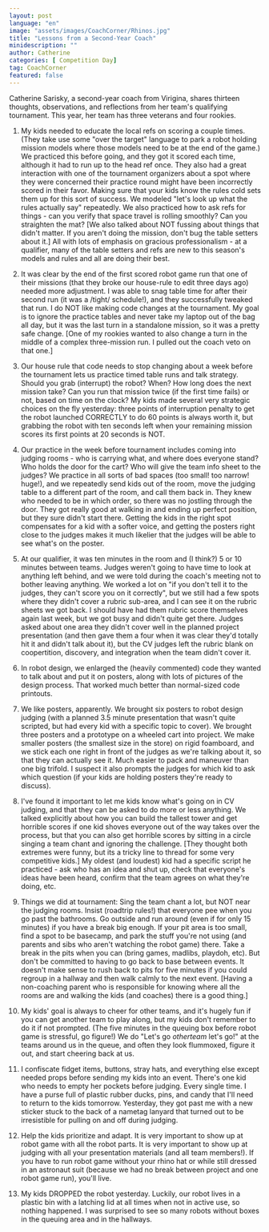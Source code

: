 ```yaml
---
layout: post
language: "en"
image: "assets/images/CoachCorner/Rhinos.jpg"
title: "Lessons from a Second-Year Coach"
minidescription: ""
author: Catherine
categories: [ Competition Day]
tag: CoachCorner
featured: false
---
```

 Catherine Sarisky, a second-year coach from Virigina, shares thirteen thoughts, observations, and reflections from her team's qualifying tournament. This year, her team has three veterans and four rookies. 

1. My kids needed to educate the local refs on scoring a couple times. (They take use some "over the target" language to park a robot holding mission models where those models need to be at the end of the game.) We practiced this before going, and they got it scored each time, although it had to run up to the head ref once. They also had a great interaction with one of the tournament organizers about a spot where they were concerned their practice round might have been incorrectly scored in their favor. Making sure that your kids know the rules cold sets them up for this sort of success. We modeled "let's look up what the rules actually say" repeatedly. We also practiced how to ask refs for things - can you verify that space travel is rolling smoothly? Can you straighten the mat? [We also talked about NOT fussing about things that didn't matter. If you aren't doing the mission, don't bug the table setters about it.] All with lots of emphasis on gracious professionalism - at a qualifier, many of the table setters and refs are new to this season's models and rules and all are doing their best.

2. It was clear by the end of the first scored robot game run that one of their missions (that they broke our house-rule to edit three days ago) needed more adjustment. I was able to snag table time for after their second run (it was a /tight/ schedule!), and they successfully tweaked that run. I do NOT like making code changes at the tournament. My goal is to ignore the practice tables and never take my laptop out of the bag all day, but it was the last turn in a standalone mission, so it was a pretty safe change. [One of my rookies wanted to also change a turn in the middle of a complex three-mission run. I pulled out the coach veto on that one.]

3. Our house rule that code needs to stop changing about a week before the tournament lets us practice timed table runs and talk strategy. Should you grab (interrupt) the robot? When? How long does the next mission take? Can you run that mission twice (if the first time fails) or not, based on time on the clock? My kids made several very strategic choices on the fly yesterday: three points of interruption penalty to get the robot launched CORRECTLY to do 60 points is always worth it, but grabbing the robot with ten seconds left when your remaining mission scores its first points at 20 seconds is NOT.

4. Our practice in the week before tournament includes coming into judging rooms - who is carrying what, and where does everyone stand? Who holds the door for the cart? Who will give the team info sheet to the judges? We practice in all sorts of bad spaces (too small! too narrow! huge!), and we repeatedly send kids out of the room, move the judging table to a different part of the room, and call them back in. They knew who needed to be in which order, so there was no jostling through the door. They got really good at walking in and ending up perfect position, but they sure didn't start there. Getting the kids in the right spot compensates for a kid with a softer voice, and getting the posters right close to the judges makes it much likelier that the judges will be able to see what's on the poster.

5. At our qualifier, it was ten minutes in the room and (I think?) 5 or 10 minutes between teams. Judges weren't going to have time to look at anything left behind, and we were told during the coach's meeting not to bother leaving anything. We worked a lot on "if you don't tell it to the judges, they can't score you on it correctly", but we still had a few spots where they didn't cover a rubric sub-area, and I can see it on the rubric sheets we got back. I should have had them rubric score themselves again last week, but we got busy and didn't quite get there. Judges asked about one area they didn't cover well in the planned project presentation (and then gave them a four when it was clear they'd totally hit it and didn't talk about it), but the CV judges left the rubric blank on coopertition, discovery, and integration when the team didn't cover it.

6. In robot design, we enlarged the (heavily commented) code they wanted to talk about and put it on posters, along with lots of pictures of the design process. That worked much better than normal-sized code printouts.

7. We like posters, apparently. We brought six posters to robot design judging (with a planned 3.5 minute presentation that wasn't quite scripted, but had every kid with a specific topic to cover). We brought three posters and a prototype on a wheeled cart into project. We make smaller posters (the smallest size in the store) on rigid foamboard, and we stick each one right in front of the judges as we're talking about it, so that they can actually see it. Much easier to pack and maneuver than one big trifold. I suspect it also prompts the judges for which kid to ask which question (if your kids are holding posters they're ready to discuss).

8. I've found it important to let me kids know what's going on in CV judging, and that they can be asked to do more or less anything. We talked explicitly about how you can build the tallest tower and get horrible scores if one kid shoves everyone out of the way takes over the process, but that you can also get horrible scores by sitting in a circle singing a team chant and ignoring the challenge. [They thought both extremes were funny, but its a tricky line to thread for some very competitive kids.] My oldest (and loudest) kid had a specific script he practiced - ask who has an idea and shut up, check that everyone's ideas have been heard, confirm that the team agrees on what they're doing, etc.

9. Things we did at tournament: Sing the team chant a lot, but NOT near the judging rooms. Insist (roadtrip rules!) that everyone pee when you go past the bathrooms. Go outside and run around (even if for only 15 minutes) if you have a break big enough. If your pit area is too small, find a spot to be basecamp, and park the stuff you're not using (and parents and sibs who aren't watching the robot game) there. Take a break in the pits when you can (bring games, madlibs, playdoh, etc). But don't be committed to having to go back to base between events. It doesn't make sense to rush back to pits for five minutes if you could regroup in a hallway and then walk calmly to the next event. [Having a non-coaching parent who is responsible for knowing where all the rooms are and walking the kids (and coaches) there is a good thing.]

10. My kids' goal is always to cheer for other teams, and it's hugely fun if you can get another team to play along, but my kids don't remember to do it if not prompted. (The five minutes in the queuing box before robot game is stressful, go figure!) We do "Let's go _otherteam_ let's go!" at the teams around us in the queue, and often they look flummoxed, figure it out, and start cheering back at us.

11. I confiscate fidget items, buttons, stray hats, and everything else except needed props before sending my kids into an event. There's one kid who needs to empty her pockets before judging. Every single time. I have a purse full of plastic rubber ducks, pins, and candy that I'll need to return to the kids tomorrow. Yesterday, they got past me with a new sticker stuck to the back of a nametag lanyard that turned out to be irresistible for pulling on and off during judging.

12. Help the kids prioritize and adapt. It is very important to show up at robot game with all the robot parts. It is very important to show up at judging with all your presentation materials (and all team members!). If you have to run robot game without your rhino hat or while still dressed in an astronaut suit (because we had no break between project and one robot game run), you'll live.

13. My kids DROPPED the robot yesterday. Luckily, our robot lives in a plastic bin with a latching lid at all times when not in active use, so nothing happened. I was surprised to see so many robots without boxes in the queuing area and in the hallways.
